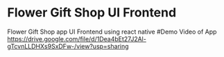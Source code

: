 # Flower Gift Shop UI Frontend
Flower Gift Shop app UI Frontend using react native
#Demo Video of App
https://drive.google.com/file/d/1Dea4bEt27J2Al-gTcvnLLDHXs9SxDFw-/view?usp=sharing
